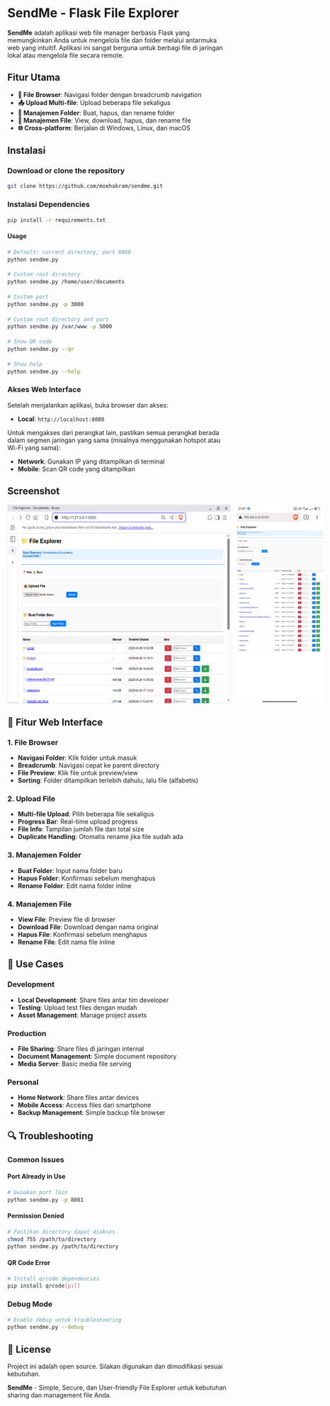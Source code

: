 # SendMe - Flask File Explorer

**SendMe** adalah aplikasi web file manager berbasis Flask yang memungkinkan Anda untuk mengelola file dan folder melalui antarmuka web yang intuitif. Aplikasi ini sangat berguna untuk berbagi file di jaringan lokal atau mengelola file secara remote.


## Fitur Utama

- **📁 File Browser**: Navigasi folder dengan breadcrumb navigation
- **📤 Upload Multi-file**: Upload beberapa file sekaligus
- **📂 Manajemen Folder**: Buat, hapus, dan rename folder
- **📄 Manajemen File**: View, download, hapus, dan rename file
- **🌐 Cross-platform**: Berjalan di Windows, Linux, dan macOS

## Instalasi

### Download or clone the repository
```bash
git clone https://github.com/moehakram/sendme.git

```

### Instalasi Dependencies
```bash
pip install -r requirements.txt 
```

#### Usage

```bash
# Default: current directory, port 8080
python sendme.py

# Custom root directory
python sendme.py /home/user/documents

# Custom port
python sendme.py -p 3000

# Custom root directory and port
python sendme.py /var/www -p 5000

# Show QR code
python sendme.py --qr

# Show help
python sendme.py --help
```

### Akses Web Interface

Setelah menjalankan aplikasi, buka browser dan akses:
- **Local**: `http://localhost:8080`

Untuk mengakses dari perangkat lain, pastikan semua perangkat berada dalam segmen jaringan yang sama (misalnya menggunakan hotspot atau Wi-Fi yang sama):
- **Network**: Gunakan IP yang ditampilkan di terminal
- **Mobile**: Scan QR code yang ditampilkan

## Screenshot

<div style="display: flex; gap: 10px;">
  <img src="docs/image.png" alt="Screenshot">
  <img src="docs/by-phone.jpg" alt="Screenshot by phone" width="40%">
</div>

## 🎯 Fitur Web Interface

### 1. File Browser
- **Navigasi Folder**: Klik folder untuk masuk
- **Breadcrumb**: Navigasi cepat ke parent directory
- **File Preview**: Klik file untuk preview/view
- **Sorting**: Folder ditampilkan terlebih dahulu, lalu file (alfabetis)

### 2. Upload File
- **Multi-file Upload**: Pilih beberapa file sekaligus
- **Progress Bar**: Real-time upload progress
- **File Info**: Tampilan jumlah file dan total size
- **Duplicate Handling**: Otomatis rename jika file sudah ada

### 3. Manajemen Folder
- **Buat Folder**: Input nama folder baru
- **Hapus Folder**: Konfirmasi sebelum menghapus
- **Rename Folder**: Edit nama folder inline

### 4. Manajemen File
- **View File**: Preview file di browser
- **Download File**: Download dengan nama original
- **Hapus File**: Konfirmasi sebelum menghapus
- **Rename File**: Edit nama file inline

## 📝 Use Cases

### Development
- **Local Development**: Share files antar tim developer
- **Testing**: Upload test files dengan mudah
- **Asset Management**: Manage project assets

### Production
- **File Sharing**: Share files di jaringan internal
- **Document Management**: Simple document repository
- **Media Server**: Basic media file serving

### Personal
- **Home Network**: Share files antar devices
- **Mobile Access**: Access files dari smartphone
- **Backup Management**: Simple backup file browser

## 🔍 Troubleshooting

### Common Issues

#### Port Already in Use
```bash
# Gunakan port lain
python sendme.py -p 8081
```

#### Permission Denied
```bash
# Pastikan directory dapat diakses
chmod 755 /path/to/directory
python sendme.py /path/to/directory
```

#### QR Code Error
```bash
# Install qrcode dependencies
pip install qrcode[pil]
```

### Debug Mode
```bash
# Enable debug untuk troubleshooting
python sendme.py --debug
```

## 📄 License

Project ini adalah open source. Silakan digunakan dan dimodifikasi sesuai kebutuhan.

**SendMe** - Simple, Secure, dan User-friendly File Explorer untuk kebutuhan sharing dan management file Anda.